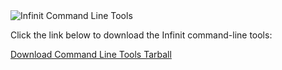 <img class="infinitcli" src="${url('images/icons/infinit-cli.png')}" alt="Infinit Command Line Tools">
<p>Click the link below to download the Infinit command-line tools:</p>

<a href="https://storage.googleapis.com/sh_infinit_releases/raspberry/infinit-arm-${tarball_version}.tar.gz
" class="button">Download Command Line Tools Tarball</a>
